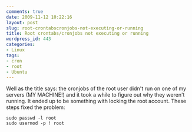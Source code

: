 ```yaml
---
comments: true
date: 2009-11-12 10:22:16
layout: post
slug: root-crontabscronjobs-not-executing-or-running
title: Root crontabs/cronjobs not executing or running
wordpress_id: 443
categories:
- Linux
tags:
- cron
- root
- Ubuntu
---
```


Well as the title says: the cronjobs of the root user didn't run on one of my servers (MY MACHINE!) and it took a while to figure out why they weren't running. It ended up to be something with locking the root account. These steps fixed the problem:

```
sudo passwd -l root
sudo usermod -p ! root
```
